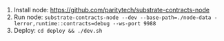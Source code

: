 1. Install node: https://github.com/paritytech/substrate-contracts-node
2. Run node: `substrate-contracts-node --dev --base-path=./node-data -lerror,runtime::contracts=debug --ws-port 9988`
3. Deploy: `cd deploy && ./dev.sh`
